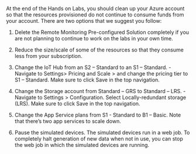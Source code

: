 At the end of the Hands on Labs, you should clean up your Azure account so that the resources provisioned do not continue to consume funds from your account. There are two options that we suggest you follow:

1. Delete the Remote Monitoring Pre-configured Solution completely if you are not planning to continue to work on the labs in your own time. <br />

1. Reduce the size/scale of some of the resources so that they consume less from your subscription. 
  1.  Change the IoT Hub from an S2 – Standard to an S1 – Standard.
    - Navigate to Settings> Pricing and Scale > and change the pricing tier to S1 – Standard. Make sure to click Save in the top navigation.
     
  1.	Change the Storage account from Standard – GRS to Standard – LRS.
    - Navigate to Settings > Configuration. Select Locally-redundant storage (LRS). Make sure to click Save in the top navigation.
     
  1. Change the App Service plans from S1 - Standard to B1 – Basic. Note that there’s two app services to scale down. 
  
  1. Pause the simulated devices. The simulated devices run in a web job. To completely halt generation of new data when not in use, you can stop the web job in which the simulated devices are running.



